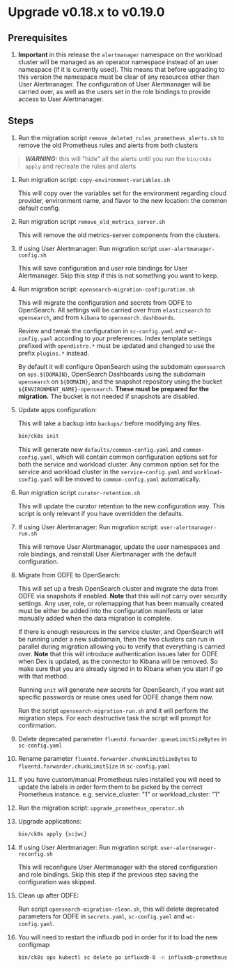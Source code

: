 # Upgrade v0.18.x to v0.19.0

## Prerequisites

1. **Important** in this release the `alertmanager` namespace on the workload cluster will be managed as an operator namespace instead of an user namespace (if it is currently used).
    This means that before upgrading to this version the namespace must be clear of any resources other than User Alertmanager.
    The configuration of User Alertmanager will be carried over, as well as the users set in the role bindings to provide access to User Alertmanager.

## Steps

1. Run the migration script `remove_deleted_rules_prometheus_alerts.sh` to remove the old Prometheus rules and alerts from both clusters
> **_WARNING:_** this will "hide" all the alerts until you run the `bin/ck8s apply` and recreate the rules and alerts

1. Run migration script: `copy-environment-variables.sh`

    This will copy over the variables set for the environment regarding cloud provider, environment name, and flavor to the new location: the common default config.

1. Run migration script `remove_old_metrics_server.sh`

    This will remove the old metrics-server components from the clusters.

1. If using User Alertmanager: Run migration script `user-alertmanager-config.sh`

    This will save configuration and user role bindings for User Alertmanager.
    Skip this step if this is not something you want to keep.

1. Run migration script: `opensearch-migration-configuration.sh`

    This will migrate the configuration and secrets from ODFE to OpenSearch.
    All settings will be carried over from `elasticsearch` to `opensearch`, and from `kibana` to `opensearch.dashboards`.

    Review and tweak the configuration in `sc-config.yaml` and `wc-config.yaml` according to your preferences.
    Index template settings prefixed with `opendistro.*` must be updated and changed to use the prefix `plugins.*` instead.

    By default it will configure OpenSearch using the subdomain `opensearch` on `ops.${DOMAIN}`, OpenSearch Dashboards using the subdomain `opensearch` on `${DOMAIN}`, and the snapshot repository using the bucket `${ENVIRONMENT_NAME}-opensearch`.
    **These must be prepared for the migration.**
    The bucket is not needed if snapshots are disabled.

1. Update apps configuration:

    This will take a backup into `backups/` before modifying any files.

    ```bash
    bin/ck8s init
    ```

    This will generate new `defaults/common-config.yaml` and `common-config.yaml`, which will contain common configuration options set for both the service and workload cluster. Any common option set for the service and workload cluster in the `service-config.yaml` and `workload-config.yaml` will be moved to `common-config.yaml` automatically.

1. Run migration script `curator-retention.sh`

    This will update the curator retention to the new configuration way.
    This script is only relevant if you have overridden the defaults.

1. If using User Alertmanager: Run migration script: `user-alertmanager-run.sh`

    This will remove User Alertmanager, update the user namespaces and role bindings, and reinstall User Alertmanager with the default configuration.

1. Migrate from ODFE to OpenSearch:

    This will set up a fresh OpenSearch cluster and migrate the data from ODFE via snapshots if enabled.
    **Note** that this will *not* carry over security settings.
    Any user, role, or rolemapping that has been manually created must be either be added into the configuration manifests or later manually added when the data migration is complete.

    If there is enough resources in the service cluster, and OpenSearch will be running under a new subdomain, then the two clusters can run in parallel during migration allowing you to verify that everything is carried over.
    **Note** that this will introduce authentication issues later for ODFE when Dex is updated, as the connector to Kibana will be removed.
    So make sure that you are already signed in to Kibana when you start if go with that method.

    Running `init` will generate new secrets for OpenSearch, if you want set specific passwords or reuse ones used for ODFE change them now.

    Run the script `opensearch-migration-run.sh` and it will perform the migration steps.
    For each destructive task the script will prompt for confirmation.

1. Delete deprecated parameter `fluentd.forwarder.queueLimitSizeBytes` in `sc-config.yaml`

1. Rename parameter `fluentd.forwarder.chunkLimitSizeBytes` to `fluentd.forwarder.chunkLimitSize` in `sc-config.yaml`

1. If you have custom/manual Prometheus rules installed you will need to update the labels in order form them to be picked by the correct Prometheus instance. e.g. service_cluster: "1" or workload_cluster: "1"

1. Run the migration script: `upgrade_prometheus_operator.sh`

1. Upgrade applications:

    ```bash
    bin/ck8s apply {sc|wc}
    ```

1. If using User Alertmanager: Run migration script: `user-alertmanager-reconfig.sh`

    This will reconfigure User Alertmanager with the stored configuration and role bindings.
    Skip this step if the previous step saving the configuration was skipped.

1. Clean up after ODFE:

    Run script `opensearch-migration-clean.sh`, this will delete deprecated parameters for ODFE in `secrets.yaml`, `sc-config.yaml` and `wc-config.yaml`.

1. You will need to restart the influxdb pod in order for it to load the new configmap:

   ```bash
   bin/ck8s ops kubectl sc delete po influxdb-0 -n influxdb-prometheus
   ```
